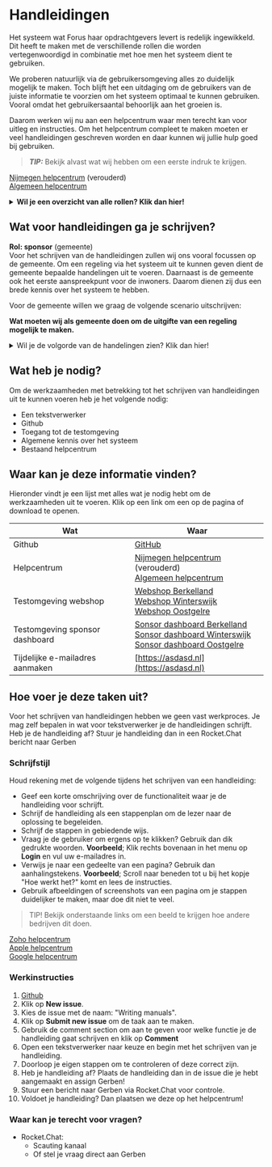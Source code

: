 # Handleidingen

Het systeem wat Forus haar opdrachtgevers levert is redelijk ingewikkeld. Dit heeft te maken met de verschillende rollen die worden vertegenwoordigd in combinatie met hoe men het systeem dient te gebruiken.

We proberen natuurlijk via de gebruikersomgeving alles zo duidelijk mogelijk te maken. Toch blijft het een uitdaging om de gebruikers van de juiste informatie te voorzien om het systeem optimaal te kunnen gebruiken. Vooral omdat het gebruikersaantal behoorlijk aan het groeien is.

Daarom werken wij nu aan een helpcentrum waar men terecht kan voor uitleg en instructies. Om het helpcentrum compleet te maken moeten er veel handleidingen geschreven worden en daar kunnen wij jullie hulp goed bij gebruiken.

> **_TIP:_**  Bekijk alvast wat wij hebben om een eerste indruk te krijgen.<br>

[Nijmegen helpcentrum](https://help.forus.io) (verouderd)<br>
[Algemeen helpcentrum](https://support.forus.io)

**<details><summary>Wil je een overzicht van alle rollen? Klik dan hier! </summary>**

| Rollen    | Wat doen ze?                                                                                                                                                                                                 | Praktijk                                                                                                                                            |
|-----------|--------------------------------------------------------------------------------------------------------------------------------------------------------------------------------------------------------------|-----------------------------------------------------------------------------------------------------------------------------------------------------|
| Sponsor   | - Stelt de regeling in<br> - Stelt het budget beschikbaar<br> - Wijst validatoren aan<br> - Bepaalt welke leveranciers mogen deelnemen                                                                                                                               | De sponsor is in de praktijk de gemeente.                                                                                                           |
| Validator | - Levert persoonsgegevens aan van inwoners die recht hebben op de regeling.<br> - Maakt via een CSV-uploader activatiecodes aan.<br>                                                                                 | De validator is in de praktijk een gemeentelijke medewerker.                                                                                        |
| Provider  | - Vraagt de sponsor om deel te nemen aan de regeling<br> - Levert diensten en producten aan de inwoner<br>                                                                                                           | Leveranciers (winkels en verenigingen) die door de gemeente zijn goedgekeurd. Inwoners kunnen bij de aangesloten leveranciers de het budget van regeling uitgeven. |
| Requester | - Gebruikt de webshop om aanbiedingen en aangesloten organisaties in te zien.<br> - Gebruikt de webshop om het budget te activeren.<br> - Gebruikt de geleverde QR code (budget) om betalingen te kunnen verrichten.<br> | De requester is in de praktijk een inwoner die recht heeft op het tegoed.                                                                           |
</details>

## Wat voor handleidingen ga je schrijven?

**Rol: sponsor** (gemeente)<br>
Voor het schrijven van de handleidingen zullen wij ons vooral focussen op de gemeente. 
Om een regeling via het systeem uit te kunnen geven dient de gemeente bepaalde handelingen uit te voeren. 
Daarnaast is de gemeente ook het eerste aanspreekpunt voor de inwoners. Daarom dienen zij dus een brede kennis over het systeem te hebben.

Voor de gemeente willen we graag de volgende scenario uitschrijven:<br>

**Wat moeten wij als gemeente doen om de uitgifte van een regeling mogelijk te maken.**
<details><summary>Wil je de volgorde van de handelingen zien?  Klik dan
hier! </summary>
	1. Gemeente maakt via het sponsor dashboard een organisatie aan.<br>
	2. Gemeente maakt een fonds (regeling) aan die in een wachtstand komt te staan.<br>
	3. Forus configureert het fonds aan de achterkant om regeling te activeren.<br>
	4. Gemeente vult het budget van de regeling aan.<br>
	5. Gemeente handelt aanvragen van de leveranciers af.<br>
	6. Gemeente maakt activatiecodes aan voor de inwoners en stuurt deze toe.<br>
	7. Gemeente gebruikt financieel dashboard om budgetuitputting te kunnen beoordelen.
</details>

## Wat heb je nodig?

Om de werkzaamheden met betrekking tot het schrijven van handleidingen uit te kunnen voeren heb je het volgende nodig:

- Een tekstverwerker
- Github
- Toegang tot de testomgeving
- Algemene kennis over het systeem
- Bestaand helpcentrum

## Waar kan je deze informatie vinden?

Hieronder vindt je een lijst met alles wat je nodig hebt om de werkzaamheden uit te voeren. Klik op een link om een op de pagina of download te openen.

| Wat          | Waar                                                      |
|--------------------|------------------------------------------------------------|
| Github     | [GitHub](https://github.com/teamforus/scauting)                            |
| Helpcentrum      | [Nijmegen helpcentrum](https://help.forus.io) (verouderd)<br>[Algemeen helpcentrum](https://support.forus.io)                            |
| Testomgeving webshop   | [Webshop Berkelland](https://staging.berkelland.forus.io)<br>[Webshop Winterswijk](https://staging.winterswijk.forus.io)<br>[Webshop Oostgelre](https://staging.oostgelre.forus.io)<br> |
| Testomgeving sponsor dashboard  | [Sonsor dashboard Berkelland](https://staging.berkelland.forus.io/sponsor)<br>[Sonsor dashboard Winterswijk](https://staging.winterswijk.forus.io/sponsor)<br>[Sonsor dashboard Oostgelre](https://staging.oostgelre.forus.io/sponsor)<br> |
| Tijdelijke e-mailadres aanmaken | [https://asdasd.nl](https://asdasd.nl) |

## Hoe voer je deze taken uit?

Voor het schrijven van handleidingen hebben we geen vast werkproces. Je mag zelf bepalen in wat voor tekstverwerker je de handleidingen schrijft. Heb je de handleiding af? Stuur je handleiding dan in een Rocket.Chat bericht naar Gerben

### Schrijfstijl

Houd rekening met de volgende tijdens het schrijven van een handleiding:<br>

- Geef een korte omschrijving over de functionaliteit waar je de handleiding voor schrijft.
- Schrijf de handleiding als een stappenplan om de lezer naar de oplossing te begeleiden.
- Schrijf de stappen in gebiedende wijs.
- Vraag je de gebruiker om ergens op te klikken? Gebruik dan dik gedrukte woorden.
	**Voorbeeld**; Klik rechts bovenaan in het menu op **Login** en vul uw e-mailadres in.
- Verwijs je naar een gedeelte van een pagina? Gebruik dan aanhalingstekens.
	**Voorbeeld**; Scroll naar beneden tot u bij het kopje "Hoe werkt het?" komt en lees de instructies.
- Gebruik afbeeldingen of screenshots van een pagina om je stappen duidelijker te maken, maar doe dit niet te veel.

> TIP! Bekijk onderstaande links om een beeld te krijgen hoe andere bedrijven dit doen.

[Zoho helpcentrum](https://help.zoho.com/portal/kb/articles/setting-up-your-email-channel#Default_Support_Mailbox)<br>
[Apple helpcentrum](https://support.apple.com/en-us/HT207230)<br>
[Google helpcentrum](https://support.google.com/a/answer/33561?hl=nl&ref_topic=7570177)<br>

### Werkinstructies
1. [Github](https://github.com/teamforus/scauting/issues)
2. Klik op **New issue**.
3. Kies de issue met de naam: "Writing manuals".
4. Klik op **Submit new issue** om de taak aan te maken. 
5. Gebruik de comment section om aan te geven voor welke functie je de handleiding gaat schrijven en klik op **Comment**
6. Open een tekstverwerker naar keuze en begin met het schrijven van je handleiding.
7. Doorloop je eigen stappen om te controleren of deze correct zijn.
8. Heb je handleiding af? Plaats de handleiding dan in de issue die je hebt aangemaakt en assign Gerben!
9. Stuur een bericht naar Gerben via Rocket.Chat voor controle.
10. Voldoet je handleiding? Dan plaatsen we deze op het helpcentrum!

### Waar kan je terecht voor vragen?
- Rocket.Chat:
	- Scauting kanaal
	- Of stel je vraag direct aan Gerben
